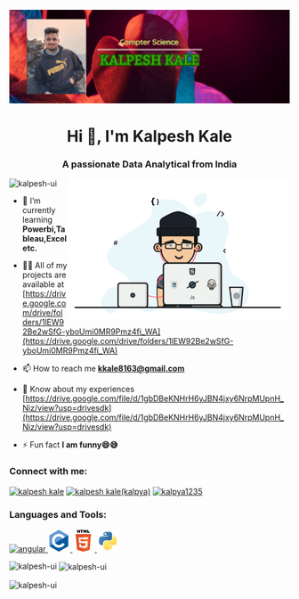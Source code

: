 ![logo](https://github.com/kalpesh-ui/kalpesh-ui/blob/main/Your%20paragraph%20text%20(2).png)
<h1 align="center">Hi 👋, I'm Kalpesh Kale</h1>
<h3 align="center">A passionate Data Analytical from India</h3>

<img align="right" alt="coding" width="400" src="https://raw.githubusercontent.com/AlaeddineMessadi/AlaeddineMessadi/main/web-developer-chilling.gif">

<p align="left"> <img src="https://komarev.com/ghpvc/?username=kalpesh-ui&label=Profile%20views&color=0e75b6&style=flat" alt="kalpesh-ui" /> </p>

- 🌱 I’m currently learning **Powerbi,Tableau,Excel etc.**

- 👨‍💻 All of my projects are available at [https://drive.google.com/drive/folders/1lEW92Be2wSfG-yboUmi0MR9Pmz4fi_WA](https://drive.google.com/drive/folders/1lEW92Be2wSfG-yboUmi0MR9Pmz4fi_WA)

- 📫 How to reach me **kkale8163@gmail.com**

- 📄 Know about my experiences [https://drive.google.com/file/d/1gbDBeKNHrH6yJBN4jxy6NrpMUpnH_Niz/view?usp=drivesdk](https://drive.google.com/file/d/1gbDBeKNHrH6yJBN4jxy6NrpMUpnH_Niz/view?usp=drivesdk)

- ⚡ Fun fact **I am funny😄😅**

<h3 align="left">Connect with me:</h3>
<p align="left">
<a href="https://linkedin.com/in/kalpesh kale" target="blank"><img align="center" src="https://raw.githubusercontent.com/rahuldkjain/github-profile-readme-generator/master/src/images/icons/Social/linked-in-alt.svg" alt="kalpesh kale" height="30" width="40" /></a>
<a href="https://fb.com/kalpesh kale(kalpya)" target="blank"><img align="center" src="https://raw.githubusercontent.com/rahuldkjain/github-profile-readme-generator/master/src/images/icons/Social/facebook.svg" alt="kalpesh kale(kalpya)" height="30" width="40" /></a>
<a href="https://instagram.com/kalpya1235" target="blank"><img align="center" src="https://raw.githubusercontent.com/rahuldkjain/github-profile-readme-generator/master/src/images/icons/Social/instagram.svg" alt="kalpya1235" height="30" width="40" /></a>
</p>

<h3 align="left">Languages and Tools:</h3>
<p align="left"> <a href="https://angular.io" target="_blank" rel="noreferrer"> <img src="https://angular.io/assets/images/logos/angular/angular.svg" alt="angular" width="40" height="40"/> </a> <a href="https://www.cprogramming.com/" target="_blank" rel="noreferrer"> <img src="https://raw.githubusercontent.com/devicons/devicon/master/icons/c/c-original.svg" alt="c" width="40" height="40"/> </a> <a href="https://www.w3.org/html/" target="_blank" rel="noreferrer"> <img src="https://raw.githubusercontent.com/devicons/devicon/master/icons/html5/html5-original-wordmark.svg" alt="html5" width="40" height="40"/> </a> <a href="https://www.python.org" target="_blank" rel="noreferrer"> <img src="https://raw.githubusercontent.com/devicons/devicon/master/icons/python/python-original.svg" alt="python" width="40" height="40"/> </a> </p>

<p><img align="left" src="https://github-readme-stats.vercel.app/api/top-langs?username=kalpesh-ui&show_icons=true&locale=en&layout=compact" alt="kalpesh-ui" /></p>

<p>&nbsp;<img align="center" src="https://github-readme-stats.vercel.app/api?username=kalpesh-ui&show_icons=true&locale=en" alt="kalpesh-ui" /></p>

<p><img align="center" src="https://github-readme-streak-stats.herokuapp.com/?user=kalpesh-ui&" alt="kalpesh-ui" /></p>
